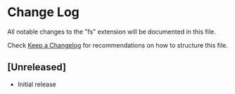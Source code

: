 # Change Log

All notable changes to the "fs" extension will be documented in this file.

Check [Keep a Changelog](http://keepachangelog.com/) for recommendations on how to structure this file.

## [Unreleased]

- Initial release